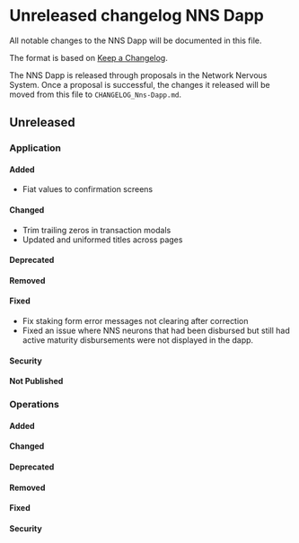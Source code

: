# Unreleased changelog NNS Dapp

All notable changes to the NNS Dapp will be documented in this file.

The format is based on [Keep a Changelog](https://keepachangelog.com/en/1.0.0/).

The NNS Dapp is released through proposals in the Network Nervous System. Once a
proposal is successful, the changes it released will be moved from this file to
`CHANGELOG_Nns-Dapp.md`.

## Unreleased

### Application

#### Added

* Fiat values to confirmation screens

#### Changed

* Trim trailing zeros in transaction modals
* Updated and uniformed titles across pages

#### Deprecated

#### Removed

#### Fixed

* Fix staking form error messages not clearing after correction
* Fixed an issue where NNS neurons that had been disbursed but still had active maturity disbursements were not displayed in the dapp.

#### Security

#### Not Published

### Operations

#### Added

#### Changed

#### Deprecated

#### Removed

#### Fixed

#### Security
